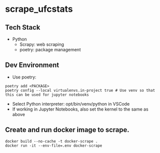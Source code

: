 # scrape_ufcstats

## Tech Stack

- Python
  - Scrapy: web scraping
  - poetry: package management

## Dev Environment

- Use poetry:

```
poetry add <PACKAGE>
poetry config --local virtualenvs.in-project true # Use venv so that this can be used for jupyter notebooks
```

- Select Python interpreter: opt/bin/venv/python in VSCode
- If working in Jupyter Notebooks, also set the kernel to the same as above

## Create and run docker image to scrape.

```
docker build --no-cache -t docker-scrape .
docker run -it --env-file=.env docker-scrape
```
